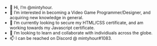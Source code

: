 - 👋 Hi, I’m @mintyhour.
- 👀 I’m interested in becoming a Video Game Programmer/Designer, and acquiring new knowledge in general. 
- 🌱 I’m currently looking to secure my HTML/CSS certificate, and am working towards my Javascript certificate.
- 💞️ I’m looking to learn and collaborate with individiuals across the globe.
- 📫 I can be reached on Discord @ mintyhour#1083. 
<!---
mintyhour/mintyhour is a ✨ special ✨ repository because its `README.md` (this file) appears on your GitHub profile.
You can click the Preview link to take a look at your changes.
--->
